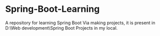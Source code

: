 # Spring-Boot-Learning
A repository for learning Spring Boot Via making projects, it is present in  D:\Web development\Spring Boot Projects in my local. 
